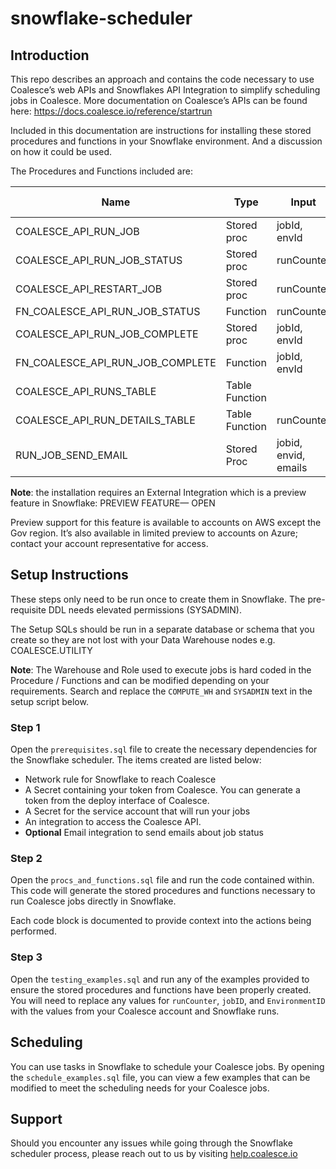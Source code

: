 # snowflake-scheduler

## Introduction 

This repo describes an approach and contains the code necessary to use Coalesce’s web APIs and Snowflakes API Integration to simplify scheduling jobs in Coalesce.  More documentation on Coalesce’s APIs can be found here:  https://docs.coalesce.io/reference/startrun 

Included in this documentation are instructions for installing these stored procedures and functions in your Snowflake environment.  And a discussion on how it could be used.  

The Procedures and Functions included are:

| Name | Type | Input | Output | Coalesce API |
|------|------|-------|--------|--------------|
| COALESCE_API_RUN_JOB | Stored proc | jobId, envId | runCounter | startRun |
| COALESCE_API_RUN_JOB_STATUS | Stored proc | runCounter | jobStatus | runStatus |
| COALESCE_API_RESTART_JOB | Stored proc | runCounter | runCounter | rerun |
| FN_COALESCE_API_RUN_JOB_STATUS | Function | runCounter | jobStatus | runStatus |
| COALESCE_API_RUN_JOB_COMPLETE | Stored proc | jobId, envId | runCounter, jobStatus | startRun, runStatus |
| FN_COALESCE_API_RUN_JOB_COMPLETE | Function | jobId, envId | runCounter, jobStatus | startRun, runStatus |
| COALESCE_API_RUNS_TABLE | Table Function || Table of Run List | runs |
| COALESCE_API_RUN_DETAILS_TABLE | Table Function | runCounter | Table of Run Details | runs/results
| RUN_JOB_SEND_EMAIL | Stored Proc | jobid, envid, emails | runCounter, jobStatus | startRun, runStatus |

**Note**: the installation requires an External Integration which is a preview feature in Snowflake:
PREVIEW FEATURE— OPEN

Preview support for this feature is available to accounts on AWS except the Gov region. It’s also available in limited preview to accounts on Azure; contact your account representative for access.


## Setup Instructions
These steps only need to be run once to create them in Snowflake.  The pre-requisite DDL needs elevated permissions (SYSADMIN).  

The Setup SQLs should be run in a separate database or schema that you create so they are not lost with your Data Warehouse nodes e.g. COALESCE.UTILITY

**Note**: The Warehouse and Role used to execute jobs is hard coded in the Procedure / Functions and can be modified depending on your requirements. Search and replace the ```COMPUTE_WH``` and ```SYSADMIN``` text in the setup script below.   

### Step 1
Open the ```prerequisites.sql``` file to create the necessary dependencies for the Snowflake scheduler. The items created are listed below:

- Network rule for Snowflake to reach Coalesce
- A Secret containing your token from Coalesce. You can generate a token from the deploy interface of Coalesce.
- A Secret for the service account that will run your jobs
- An integration to access the Coalesce API.
- **Optional** Email integration to send emails about job status


### Step 2
Open the ```procs_and_functions.sql``` file and run the code contained within. This code will generate the stored procedures and functions necessary to run Coalesce jobs directly in Snowflake. 

Each code block is documented to provide context into the actions being performed. 


### Step 3

Open the ```testing_examples.sql``` and run any of the examples provided to ensure the stored procedures and functions have been properly created. You will need to replace any values for ```runCounter```, ```jobID```, and ```EnvironmentID``` with the values from your Coalesce account and Snowflake runs. 

## Scheduling 

You can use tasks in Snowflake to schedule your Coalesce jobs. By opening the ```schedule_examples.sql``` file, you can view a few examples that can be modified to meet the scheduling needs for your Coalesce jobs. 

## Support

Should you encounter any issues while going through the Snowflake scheduler process, please reach out to us by visiting [help.coalesce.io](https://help.coalesce.io/hc/en-us/requests/new?ticket_form_id=21204431758995)












